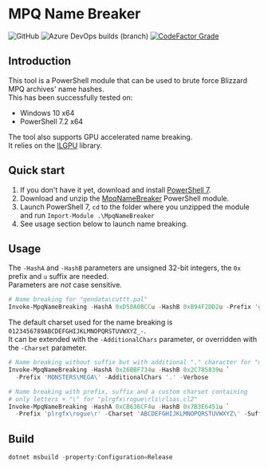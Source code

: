 # MPQ Name Breaker

![GitHub](https://img.shields.io/github/license/savagesteel/mpq-name-breaker?style=flat-square)
![Azure DevOps builds (branch)](https://img.shields.io/azure-devops/build/savagesteel/de630615-07d3-4ee6-a39a-a0b580dedaca/4/dev?label=build%3Adev&logo=azuredevops&style=flat-square)
[![CodeFactor Grade](https://img.shields.io/codefactor/grade/github/savagesteel/mpq-name-breaker/dev?logo=codefactor&logoColor=white&style=flat-square)](https://www.codefactor.io/repository/github/savagesteel/mpq-name-breaker/overview/dev)


## Introduction

This tool is a PowerShell module that can be used to brute force Blizzard MPQ archives' name hashes.  
This has been successfully tested on:
- Windows 10 x64
- PowerShell 7.2 x64

The tool also supports GPU accelerated name breaking.  
It relies on the [ILGPU](http://www.ilgpu.net) library.


## Quick start

1. If you don't have it yet, download and install [PowerShell 7](https://github.com/PowerShell/PowerShell/releases/latest).
2. Download and unzip the [MpqNameBreaker](https://github.com/savagesteel/mpq-name-breaker/releases) PowerShell module.
3. Launch PowerShell 7, `cd` to the folder where you unzipped the module and run `Import-Module .\MpqNameBreaker`
4. See usage section below to launch name breaking.


## Usage

The `-HashA` and `-HashB` parameters are unsigned 32-bit integers, the `0x` prefix and `u` suffix are needed.  
Parameters are *not* case sensitive.  

```powershell
# Name breaking for "gendata\cuttt.pal"
Invoke-MpqNameBreaking -HashA 0xD50A0BCCu -HashB 0xB94F2DD2u -Prefix 'gendata\' -Suffix '.pal' -Verbose
```

The default charset used for the name breaking is `0123456789ABCDEFGHIJKLMNOPQRSTUVWXYZ_-`.  
It can be extended with the `-AdditionalChars` parameter, or overridden with the `-Charset` parameter.

```powershell
# Name breaking without suffix but with additional "." character for "monsters\mega\balr.trn"
Invoke-MpqNameBreaking -HashA 0x26BBF734u -HashB 0x2C785839u `
  -Prefix 'MONSTERS\MEGA\' -AdditionalChars '.' -Verbose

# Name breaking with prefix, suffix and a custom charset containing 
# only letters + "\" for "plrgfx\rogue\rls\rlsas.cl2"
Invoke-MpqNameBreaking -HashA 0xCB636CF4u -HashB 0x7B3E6451u `
  -Prefix 'plrgfx\rogue\r' -Charset 'ABCDEFGHIJKLMNOPQRSTUVWXYZ\' -Suffix '.cl2'  -Verbose
```

## Build

```powershell
dotnet msbuild -property:Configuration=Release
```
